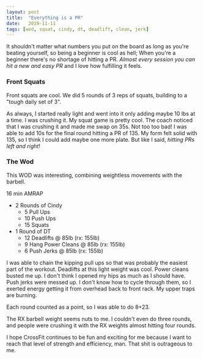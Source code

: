 ```yaml
---
layout: post
title:  "Everything is a PR"
date:   2019-11-11
tags: [wod, squat, cindy, dt, deadlift, clean, jerk]
---
```


It shouldn't matter what numbers you put on the board as long as you're beating
yourself, so being a beginner is cool as hell; When you're a beginner there's
no shortage of hitting a PR. _Almost every session you can hit a new and easy
PR_ and I love how fulfilling it feels.


<!--more-->

### Front Squats

Front squats are cool. We did 5 rounds of 3 reps of squats, building to a
"tough daily set of 3".

As always, I started really light and went into it only adding maybe 10 lbs at
a time. I was crushing it. My squat game is pretty cool. The coach noticed that
I was crushing it and made me swap on 35s. Not too too bad! I was able to add
10s for the final round hitting a PR of 135. My form felt solid with 135, so I
think I could add maybe one more plate. But like I said, *hitting PRs left and
right*!

### The Wod

This WOD was interesting, combining weightless movements with the barbell.

16 min AMRAP

- 2 Rounds of Cindy
    - 5 Pull Ups
    - 10 Push Ups
    - 15 Squats
- 1 Round of DT
    - 12 Deadlifts @ 85lb (rx: 155lb)
    - 9 Hang Power Cleans @ 85lb (rx: 155lb)
    - 6 Push Jerks @ 85lb (rx: 155lb)

I was able to chain the kipping pull ups so that was probably the easiest part
of the workout. Deadlifts at this light weight was cool. Power cleans busted me
up. I don't think I opened my hips as much as I should have. Push jerks were
messed up. I don't know how to cycle through them, so I exerted energy getting
it from overhead back to front rack. My upper traps are burning.

Each round counted as a point, so I was able to do 8+23.

The RX barbell weight seems nuts to me. I couldn't even do three rounds, and
people were crushing it with the RX weights almost hitting four rounds.

I hope CrossFit continues to be fun and exciting for me because I want to reach
that level of strength and efficiency, man. That shit is outrageous to me.

